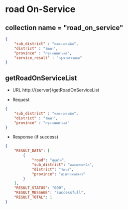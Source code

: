# road On-Service

## collection name = "road_on_service"
```json
{
    "sub_district" : "คลองเตยเหนือ",
    "district" : "วัฒนา",
    "province" : "กรุงเทพมหานคร",
	"service_result" : "กรุณาตรวจสอบ"
}
```

## getRoadOnServiceList

* URL 
http://{server}/getRoadOnServiceList

* Request
```json
{
    "sub_district" : "คลองเตยเหนือ",
    "district" : "วัฒนา",
    "province" : "กรุงเทพมหานคร"
}
```

* Response (if success)
```json
{
    "RESULT_DATA": [
        {
            "road": "สุขุมวิท",
            "sub_district": "คลองเตยเหนือ",
            "district": "วัฒนา",
            "province": "กรุงเทพมหานคร"
        }
    ],
    "RESULT_STATUS": "000",
    "RESULT_MESSAGE": "Successfull",
    "RESULT_TOTAL": 1
}
```